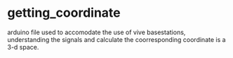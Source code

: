 # getting_coordinate
arduino file used to accomodate the use of vive basestations, understanding the signals and calculate the coorresponding coordinate is a 3-d space. 
